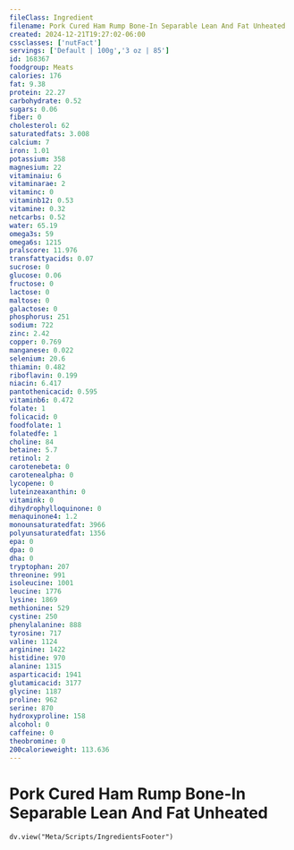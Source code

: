 ```yaml
---
fileClass: Ingredient
filename: Pork Cured Ham Rump Bone-In Separable Lean And Fat Unheated
created: 2024-12-21T19:27:02-06:00
cssclasses: ['nutFact']
servings: ['Default | 100g','3 oz | 85']
id: 168367
foodgroup: Meats
calories: 176
fat: 9.38
protein: 22.27
carbohydrate: 0.52
sugars: 0.06
fiber: 0
cholesterol: 62
saturatedfats: 3.008
calcium: 7
iron: 1.01
potassium: 358
magnesium: 22
vitaminaiu: 6
vitaminarae: 2
vitaminc: 0
vitaminb12: 0.53
vitamine: 0.32
netcarbs: 0.52
water: 65.19
omega3s: 59
omega6s: 1215
pralscore: 11.976
transfattyacids: 0.07
sucrose: 0
glucose: 0.06
fructose: 0
lactose: 0
maltose: 0
galactose: 0
phosphorus: 251
sodium: 722
zinc: 2.42
copper: 0.769
manganese: 0.022
selenium: 20.6
thiamin: 0.482
riboflavin: 0.199
niacin: 6.417
pantothenicacid: 0.595
vitaminb6: 0.472
folate: 1
folicacid: 0
foodfolate: 1
folatedfe: 1
choline: 84
betaine: 5.7
retinol: 2
carotenebeta: 0
carotenealpha: 0
lycopene: 0
luteinzeaxanthin: 0
vitamink: 0
dihydrophylloquinone: 0
menaquinone4: 1.2
monounsaturatedfat: 3966
polyunsaturatedfat: 1356
epa: 0
dpa: 0
dha: 0
tryptophan: 207
threonine: 991
isoleucine: 1001
leucine: 1776
lysine: 1869
methionine: 529
cystine: 250
phenylalanine: 888
tyrosine: 717
valine: 1124
arginine: 1422
histidine: 970
alanine: 1315
asparticacid: 1941
glutamicacid: 3177
glycine: 1187
proline: 962
serine: 870
hydroxyproline: 158
alcohol: 0
caffeine: 0
theobromine: 0
200calorieweight: 113.636
---
```


# Pork Cured Ham Rump Bone-In Separable Lean And Fat Unheated

```dataviewjs
dv.view("Meta/Scripts/IngredientsFooter")
```